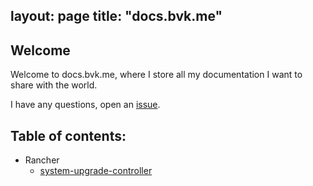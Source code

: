layout: page
title: "docs.bvk.me"
---
## Welcome

Welcome to docs.bvk.me, where I store all my documentation I want to share with the world.

I have any questions, open an [issue](https://github.com/bvankampen/docs/issues). 

## Table of contents:

- Rancher
  - [system-upgrade-controller](/rancher/system-upgrade-controller.md)

